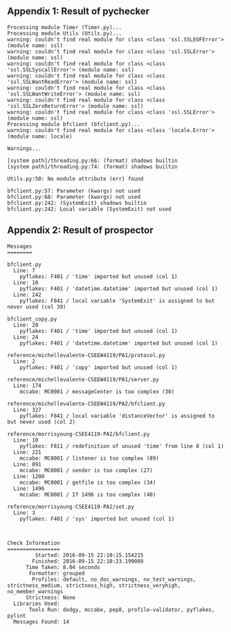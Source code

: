 ## Appendix 1: Result of pychecker
    Processing module Timer (Timer.py)...
    Processing module Utils (Utils.py)...
    warning: couldn't find real module for class <class 'ssl.SSLEOFError'> (module name: ssl)
    warning: couldn't find real module for class <class 'ssl.SSLError'> (module name: ssl)
    warning: couldn't find real module for class <class 'ssl.SSLSyscallError'> (module name: ssl)
    warning: couldn't find real module for class <class 'ssl.SSLWantReadError'> (module name: ssl)
    warning: couldn't find real module for class <class 'ssl.SSLWantWriteError'> (module name: ssl)
    warning: couldn't find real module for class <class 'ssl.SSLZeroReturnError'> (module name: ssl)
    warning: couldn't find real module for class <class 'ssl.SSLError'> (module name: ssl)
    Processing module bfclient (bfclient.py)...
    warning: couldn't find real module for class <class 'locale.Error'> (module name: locale)
    
    Warnings...
    
    [system path]/threading.py:66: (format) shadows builtin
    [system path]/threading.py:74: (format) shadows builtin
    
    Utils.py:50: No module attribute (err) found
    
    bfclient.py:57: Parameter (kwargs) not used
    bfclient.py:68: Parameter (kwargs) not used
    bfclient.py:242: (SystemExit) shadows builtin
    bfclient.py:242: Local variable (SystemExit) not used
## Appendix 2: Result of prospector
    Messages
    ========
    
    bfclient.py
      Line: 7
        pyflakes: F401 / 'time' imported but unused (col 1)
      Line: 10
        pyflakes: F401 / 'datetime.datetime' imported but unused (col 1)
      Line: 242
        pyflakes: F841 / local variable 'SystemExit' is assigned to but never used (col 39)
    
    bfclient_copy.py
      Line: 20
        pyflakes: F401 / 'time' imported but unused (col 1)
      Line: 24
        pyflakes: F401 / 'datetime.datetime' imported but unused (col 1)
    
    reference/michellevalente-CSEEW4119/PA1/protocol.py
      Line: 2
        pyflakes: F401 / 'copy' imported but unused (col 1)
    
    reference/michellevalente-CSEEW4119/PA1/server.py
      Line: 174
        mccabe: MC0001 / messageCenter is too complex (30)
    
    reference/michellevalente-CSEEW4119/PA2/bfclient.py
      Line: 327
        pyflakes: F841 / local variable 'distanceVector' is assigned to but never used (col 2)
    
    reference/morrisyoung-CSEE4119-PA2/bfclient.py
      Line: 10
        pyflakes: F811 / redefinition of unused 'time' from line 8 (col 1)
      Line: 221
        mccabe: MC0001 / listener is too complex (89)
      Line: 891
        mccabe: MC0001 / sender is too complex (27)
      Line: 1200
        mccabe: MC0001 / getfile is too complex (34)
      Line: 1496
        mccabe: MC0001 / If 1496 is too complex (40)
    
    reference/morrisyoung-CSEE4119-PA2/set.py
      Line: 3
        pyflakes: F401 / 'sys' imported but unused (col 1)
    
    
    
    Check Information
    =================
             Started: 2016-09-15 22:10:15.154215
            Finished: 2016-09-15 22:10:23.199089
          Time Taken: 8.04 seconds
           Formatter: grouped
            Profiles: default, no_doc_warnings, no_test_warnings, strictness_medium, strictness_high, strictness_veryhigh, no_member_warnings
          Strictness: None
      Libraries Used:
           Tools Run: dodgy, mccabe, pep8, profile-validator, pyflakes, pylint
      Messages Found: 14
